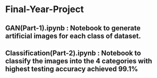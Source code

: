 # Final-Year-Project

## GAN(Part-1).ipynb : Notebook to generate artificial images for each class of dataset. <br />
## Classification(Part-2).ipynb : Notebook to classify the images into the 4 categories with highest testing accuracy achieved 99.1% 
